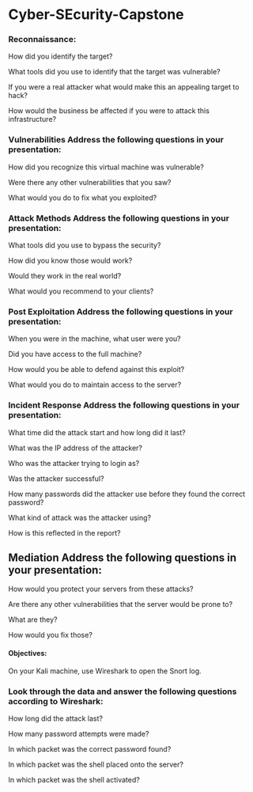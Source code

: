 # Cyber-SEcurity-Capstone
### Reconnaissance:
 How did you identify the target?

 What tools did you use to identify that the target was vulnerable?

 If you were a real attacker what would make this an appealing target to hack? 

How would the business be affected if you were to attack this infrastructure?

### Vulnerabilities Address the following questions in your presentation:

How did you recognize this virtual machine was vulnerable?

Were there any other vulnerabilities that you saw?

What would you do to fix what you exploited?

### Attack Methods Address the following questions in your presentation:

What tools did you use to bypass the security?

How did you know those would work?

Would they work in the real world?

What would you recommend to your clients?

### Post Exploitation Address the following questions in your presentation:

When you were in the machine, what user were you?

Did you have access to the full machine?

How would you be able to defend against this exploit?

What would you do to maintain access to the server?

### Incident Response Address the following questions in your presentation:

What time did the attack start and how long did it last?

What was the IP address of the attacker?

Who was the attacker trying to login as?

Was the attacker successful?

How many passwords did the attacker use before they found the correct password?

What kind of attack was the attacker using? 

How is this reflected in the report?

## Mediation Address the following questions in your presentation:

How would you protect your servers from these attacks?

Are there any other vulnerabilities that the server would be prone to?

What are they?

How would you fix those?

#### Objectives:
On your Kali machine, use Wireshark to open the Snort log.


### Look through the data and answer the following questions according to Wireshark:


How long did the attack last?


How many password attempts were made?


In which packet was the correct password found?


In which packet was the shell placed onto the server?


In which packet was the shell activated?



